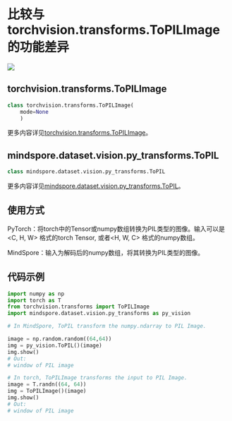 ﻿# 比较与torchvision.transforms.ToPILImage的功能差异

<a href="https://gitee.com/mindspore/docs/blob/master/docs/mindspore/migration_guide/source_zh_cn/api_mapping/pytorch_diff/ToPIL.md" target="_blank"><img src="https://mindspore-website.obs.cn-north-4.myhuaweicloud.com/website-images/master/resource/_static/logo_source.png"></a>

## torchvision.transforms.ToPILImage

```python
class torchvision.transforms.ToPILImage(
    mode=None
    )
```

更多内容详见[torchvision.transforms.ToPILImage](https://pytorch.org/vision/0.10/transforms.html#torchvision.transforms.ToPILImage)。

## mindspore.dataset.vision.py_transforms.ToPIL

```python
class mindspore.dataset.vision.py_transforms.ToPIL
```

更多内容详见[mindspore.dataset.vision.py_transforms.ToPIL](https://mindspore.cn/docs/api/zh-CN/master/api_python/dataset_vision/mindspore.dataset.vision.py_transforms.ToPIL.html#mindspore.dataset.vision.py_transforms.ToPIL)。

## 使用方式

PyTorch：将torch中的Tensor或numpy数组转换为PIL类型的图像。输入可以是<C, H, W> 格式的torch Tensor, 或者<H, W, C> 格式的numpy数组。

MindSpore：输入为解码后的numpy数组，将其转换为PIL类型的图像。

## 代码示例

```python
import numpy as np
import torch as T
from torchvision.transforms import ToPILImage
import mindspore.dataset.vision.py_transforms as py_vision

# In MindSpore, ToPIL transform the numpy.ndarray to PIL Image.

image = np.random.random((64,64))
img = py_vision.ToPIL()(image)
img.show()
# Out:
# window of PIL image

# In torch, ToPILImage transforms the input to PIL Image.
image = T.randn((64, 64))
img = ToPILImage()(image)
img.show()
# Out:
# window of PIL image
```
